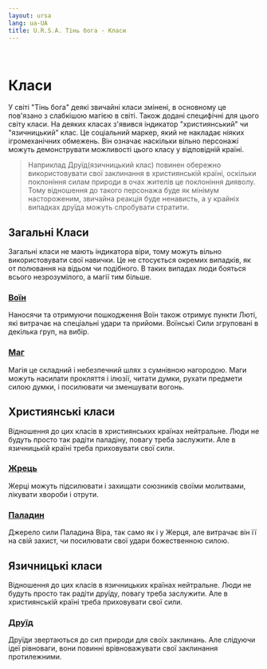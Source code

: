 ```yaml
---
layout: ursa
lang: ua-UA
title: U.R.S.A. Тінь бога - Класи
---
```


<div id="nav-placeholder"></div>
<script>
$(function(){
  $("#nav-placeholder").load("/ursa_doc/navbar.html");
});
</script>

<br>

# **Класи**

У світі "Тінь бога" деякі звичайні класи змінені, в основному це
пов'язано з слабкішою магією в світі. Також додані специфічні для цього
світу класи. На деяких класах з'явився індикатор "християнський" чи
"язичницький" клас. Це соціальний маркер, який не накладає ніяких
ігромеханічних обмежень. Він означає наскільки вільно персонажі можуть
демонструвати можливості цього класу у відповідній країні.

> Наприклад Друїд(язичницький клас) повинен обережно використовувати
> свої заклинання в християнській країні, оскільки поклоніння силам
> природи в очах жителів це поклоніння дияволу. Тому відношення до
> такого персонажа буде як мінімум настороженим, звичайна реакція буде
> ненависть, а у крайніх випадках друїда можуть спробувати стратити.

## **Загальні Класи**

Загальні класи не мають індикатора віри, тому можуть вільно
використовувати свої навички. Це не стосується окремих випадків, як от
полювання на відьом чи подібного. В таких випадах люди бояться всього
незрозумілого, а магії тим більше.

### [**Воїн**](/ursa_doc/fantasy/common/classes/warrior.html)

Наносячи та отримуючи пошкодження Воїн також отримує пункти Люті, які
витрачає на спеціальні удари та прийоми. Воїнські Сили згруповані в декілька
груп, на вибір.

### [**Маг**](/ursa_doc/fantasy/shadow_of_god/classes/mage.html)

Магія це складний і небезпечний шлях з сумнівною нагородою. Маги можуть
насилати прокляття і ілюзії, читати думки, рухати предмети силою думки,
і посилювати чи зменшувати вогонь.

## **Християнські класи**

Відношення до цих класів в християнських країнах нейтральне. Люди не
будуть просто так радіти паладіну, повагу треба заслужити. Але в
язичницькій країні треба приховувати свої сили.

### [**Жрець**](/ursa_doc/fantasy/shadow_of_god/classes/priest.html)

Жерці можуть підсилювати і захищати союзників своїми молитвами, лікувати
хвороби і отрути.

### [**Паладин**](/ursa_doc/fantasy/shadow_of_god/classes/paladin.html)

Джерело сили Паладина Віра, так само як і у Жерця, але витрачає він її
на свій захист, чи посилювати свої удари божественною силою.

## **Язичницькі класи**

Відношення до цих класів в язичницьких країнах нейтральне. Люди не
будуть просто так радіти друїду, повагу треба заслужити. Але в
християнській країні треба приховувати свої сили.

### [**Друїд**](/ursa_doc/fantasy/shadow_of_god/classes/druid.html)

Друїди звертаються до сил природи для своїх заклинань. Але слідуючи ідеї
рівноваги, вони повинні врівноважувати свої заклинання протилежними.

